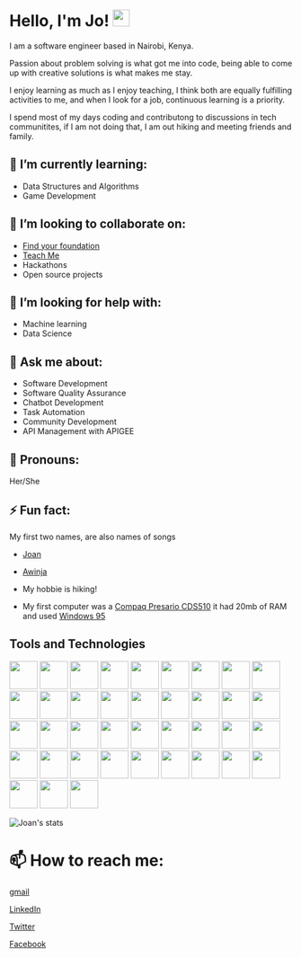 # Hello, I'm Jo! <img src="https://raw.githubusercontent.com/MartinHeinz/MartinHeinz/master/wave.gif" width="30px">


I am a software engineer based in Nairobi, Kenya.

Passion about problem solving is what got me into code, being able to come up with creative solutions is what makes me stay.

I enjoy learning as much as I enjoy teaching, I think both are equally fulfilling activities to me, and when I look for a job, continuous learning is a priority.

I spend most of my days coding and contributong to discussions in tech communitites, if I am not doing that, I am out hiking and meeting friends and family.

## 🌱 I’m currently learning:

- Data Structures and Algorithms
- Game Development 

## 👯 I’m looking to collaborate on:

- [Find your foundation](https://devpost.com/software/find-your-foundation)
- [Teach Me](https://devpost.com/software/teachme-q6kcbf)
- Hackathons
- Open source projects

## 🤔 I’m looking for help with:

- Machine learning
- Data Science

## 💬 Ask me about:

- Software Development
- Software Quality Assurance
- Chatbot Development
- Task Automation
- Community Development
- API Management with APIGEE

## :woman: Pronouns:
Her/She

## ⚡ Fun fact:

My first two names, are also names of songs

- [Joan](https://youtu.be/9YqecbxSr4A)
- [Awinja](https://youtu.be/4ZkQrcp5yjY)

- My hobbie is hiking!

- My first computer was a [Compaq Presario CDS510](http://oldcomputer.info/pc/compaq510/)
it had 20mb of RAM and used [Windows 95](https://en.wikipedia.org/wiki/Windows_95)

## Tools and Technologies

<code><img height="50" src="https://www.vectorlogo.zone/logos/python/python-ar21.svg"></code>
<code><img height="50" src="https://www.vectorlogo.zone/logos/djangoproject/djangoproject-ar21.svg"></code>
<code><img height="50" src="https://www.vectorlogo.zone/logos/pocoo_flask/pocoo_flask-ar21.svg"></code>
<code><img height="50" src=https://www.vectorlogo.zone/logos/javascript/javascript-horizontal.svg></code>
<code><img height="50" src="https://www.vectorlogo.zone/logos/elastic/elastic-ar21.svg"></code>
<code><img height="50" src="https://www.vectorlogo.zone/logos/redis/redis-ar21.svg"></code>
<code><img height="50" src="https://www.vectorlogo.zone/logos/postgresql/postgresql-horizontal.svg"></code>
<code><img height="50" src="https://www.vectorlogo.zone/logos/mysql/mysql-horizontal.svg"></code>
<code><img height="50" src="https://www.vectorlogo.zone/logos/sqlite/sqlite-ar21.svg"></code>
<code><img height="50" src="https://www.vectorlogo.zone/logos/github/github-ar21.svg"></code>
<code><img height="50" src="https://www.vectorlogo.zone/logos/bitbucket/bitbucket-ar21.svg"></code>
<code><img height="50" src="https://www.vectorlogo.zone/logos/atlassian_jira/atlassian_jira-ar21.svg"></code>
<code><img height="50" src="https://www.vectorlogo.zone/logos/getpostman/getpostman-ar21.svg"></code>
<code><img height="50" src="https://www.vectorlogo.zone/logos/git-scm/git-scm-ar21.svg"></code>
<code><img height="50" src="https://www.vectorlogo.zone/logos/apache/apache-official.svg"></code>
<code><img height="50" src="https://www.vectorlogo.zone/logos/linux/linux-ar21.svg"></code>
<code><img height="50" src="https://www.vectorlogo.zone/logos/ubuntu/ubuntu-ar21.svg"></code>
<code><img height="50" src="https://www.vectorlogo.zone/logos/gnu_bash/gnu_bash-ar21.svg"></code>
<code><img height="50" src="https://www.vectorlogo.zone/logos/messenger/messenger-ar21.svg"></code>
<code><img height="50" src="https://www.vectorlogo.zone/logos/apigee/apigee-ar21.svg"></code>
<code><img height="50" src="https://www.vectorlogo.zone/logos/mongodb/mongodb-ar21.svg"></code>
<code><img height="50" src="https://www.vectorlogo.zone/logos/elasticco_kibana/elasticco_kibana-ar21.svg"></code>
<code><img height="50" src="https://www.vectorlogo.zone/logos/jenkins/jenkins-ar21.svg"></code>
<code><img height="50" src="https://www.vectorlogo.zone/logos/trello/trello-ar21.svg"></code>
<code><img height="50" src="https://www.vectorlogo.zone/logos/twilio/twilio-ar21.svg"></code>
<code><img height="50" src="https://www.vectorlogo.zone/logos/typescriptlang/typescriptlang-ar21.svg"></code>
<code><img height="50" src="https://www.vectorlogo.zone/logos/rabbitmq/rabbitmq-ar21.svg"></code>
<code><img height="50" src="https://www.vectorlogo.zone/logos/reactjs/reactjs-ar21.svg"></code>
<code><img height="50" src="https://www.vectorlogo.zone/logos/slack/slack-ar21.svg"></code>
<code><img height="50" src="https://www.vectorlogo.zone/logos/json/json-ar21.svg"></code>
<code><img height="50" src="https://www.vectorlogo.zone/logos/jupyter/jupyter-ar21.svg"></code>
<code><img height="50" src="https://www.vectorlogo.zone/logos/gitlab/gitlab-ar21.svg"></code>
<code><img height="50" src="https://www.vectorlogo.zone/logos/gitkraken/gitkraken-ar21.svg"></code>
<code><img height="50" src="https://www.vectorlogo.zone/logos/heroku/heroku-ar21.svg"></code>
<code><img height="50" src="https://www.vectorlogo.zone/logos/hootsuite/hootsuite-ar21.svg"></code>
<code><img height="50" src="https://www.vectorlogo.zone/logos/w3_html5/w3_html5-ar21.svg"></code>
<code><img height="50" src="https://www.vectorlogo.zone/logos/devpost/devpost-ar21.svg"></code>
<code><img height="50" src="https://www.vectorlogo.zone/logos/docker/docker-ar21.svg"></code>
<code><img height="50" src="https://www.vectorlogo.zone/logos/angel/angel-ar21.svg"></code>


![Joan's stats](https://github-readme-stats.vercel.app/api?username=Awinja-j&show_icons=true)

# 📫 How to reach me: 

[gmail](ingari61@gmail.com)

[LinkedIn](https://www.linkedin.com/in/joanne-awinja-ingari/)

[Twitter](https://twitter.com/JoAnne_Ingari)

[Facebook](https://www.facebook.com/joanne.joey.ingari)
